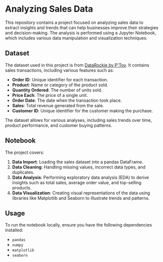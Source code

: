 # Analyzing Sales Data

This repository contains a project focused on analyzing sales data to extract insights and trends that can help businesses improve their strategies and decision-making. The analysis is performed using a Jupyter Notebook, which includes various data manipulation and visualization techniques.

## Dataset

The dataset used in this project is from [DataRockie by P'Toy](https://datarockie.com/). It contains sales transactions, including various features such as:
- **Order ID**: Unique identifier for each transaction.
- **Product**: Name or category of the product sold.
- **Quantity Ordered**: The number of units sold.
- **Price Each**: The price of a single unit.
- **Order Date**: The date when the transaction took place.
- **Sales**: Total revenue generated from the sale.
- **Customer ID**: Unique identifier for the customer making the purchase.

The dataset allows for various analyses, including sales trends over time, product performance, and customer buying patterns.

## Notebook

The project covers:
1. **Data Import**: Loading the sales dataset into a pandas DataFrame.
2. **Data Cleaning**: Handling missing values, incorrect data types, and duplicates.
3. **Data Analysis**: Performing exploratory data analysis (EDA) to derive insights such as total sales, average order value, and top-selling products.
4. **Data Visualization**: Creating visual representations of the data using libraries like Matplotlib and Seaborn to illustrate trends and patterns.

## Usage

To run the notebook locally, ensure you have the following dependencies installed:
- `pandas`
- `numpy`
- `matplotlib`
- `seaborn`